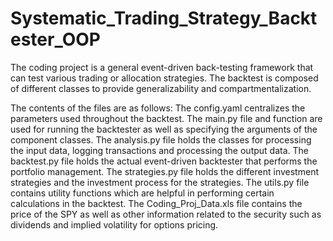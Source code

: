 # Systematic_Trading_Strategy_Backtester_OOP
The coding project is a general event-driven back-testing framework that can test various trading or allocation strategies.
The backtest is composed of different classes to provide generalizability and compartmentalization.

The contents of the files are as follows:
The config.yaml centralizes the parameters used throughout the backtest.
The main.py file and function are used for running the backtester as well as specifying the arguments of the component classes.
The analysis.py file holds the classes for processing the input data, logging transactions and processing the output data.
The backtest.py file holds the actual event-driven backtester that performs the portfolio management.
The strategies.py file holds the different investment strategies and the investment process for the strategies.
The utils.py file contains utility functions which are helpful in performing certain calculations in the backtest.
The Coding_Proj_Data.xls file contains the price of the SPY as well as other information related to the security such as dividends and implied volatility for options pricing.
